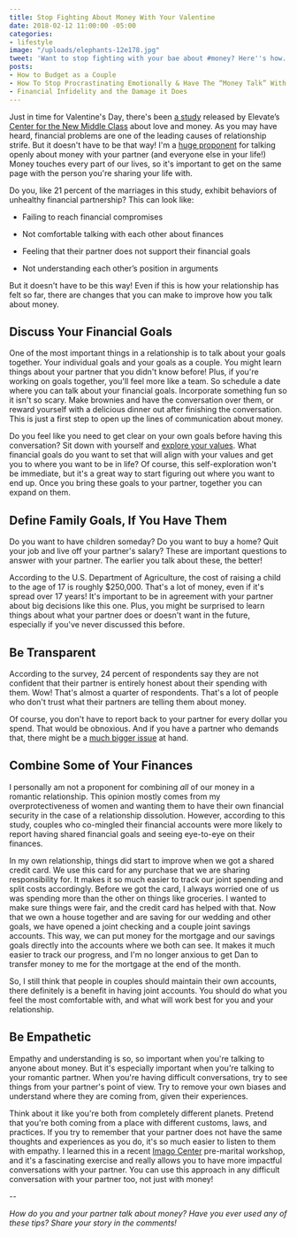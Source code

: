 ```yaml
---
title: Stop Fighting About Money With Your Valentine
date: 2018-02-12 11:00:00 -05:00
categories:
- lifestyle
image: "/uploads/elephants-12e178.jpg"
tweet: 'Want to stop fighting with your bae about #money? Here''s how. #love'
posts:
- How to Budget as a Couple
- How To Stop Procrastinating Emotionally & Have The “Money Talk” With Your S.O.
- Financial Infidelity and the Damage it Does
---
```


Just in time for Valentine's Day, there's been [a study](https://www.businesswire.com/news/home/20180123005479/en/Stop-Arguing-Financial-Tips-Couples) released by Elevate’s [Center for the New Middle Class](https://newmiddleclass.org/blog/) about love and money. As you may have heard, financial problems are one of the leading causes of relationship strife. But it doesn't have to be that way! I'm a [huge proponent](https://www.maggiegermano.com/blog/have-the-money-talk) for talking openly about money with your partner (and everyone else in your life!) Money touches every part of our lives, so it's important to get on the same page with the person you're sharing your life with.

Do you, like 21 percent of the marriages in this study, exhibit behaviors of unhealthy financial partnership? This can look like:

* Failing to reach financial compromises

* Not comfortable talking with each other about finances

* Feeling that their partner does not support their financial goals

* Not understanding each other’s position in arguments

But it doesn't have to be this way! Even if this is how your relationship has felt so far, there are changes that you can make to improve how you talk about money.

## Discuss Your Financial Goals

One of the most important things in a relationship is to talk about your goals together. Your individual goals and your goals as a couple. You might learn things about your partner that you didn't know before! Plus, if you're working on goals together, you'll feel more like a team. So schedule a date where you can talk about your financial goals. Incorporate something fun so it isn't so scary. Make brownies and have the conversation over them, or reward yourself with a delicious dinner out after finishing the conversation. This is just a first step to open up the lines of communication about money. 

Do you feel like you need to get clear on your own goals before having this conversation? Sit down with yourself and [explore your values](https://www.maggiegermano.com/blog/do-your-habits-and-values-align/). What financial goals do you want to set that will align with your values and get you to where you want to be in life? Of course, this self-exploration won't be immediate, but it's a great way to start figuring out where you want to end up. Once you bring these goals to your partner, together you can expand on them.

## Define Family Goals, If You Have Them

Do you want to have children someday? Do you want to buy a home? Quit your job and live off your partner's salary? These are important questions to answer with your partner. The earlier you talk about these, the better!

According to the U.S. Department of Agriculture, the cost of raising a child to the age of 17 is roughly $250,000. That's a lot of money, even if it's spread over 17 years! It's important to be in agreement with your partner about big decisions like this one. Plus, you might be surprised to learn things about what your partner does or doesn't want in the future, especially if you've never discussed this before.

## Be Transparent

According to the survey, 24 percent of respondents say they are not confident that their partner is entirely honest about their spending with them. Wow! That's almost a quarter of respondents. That's a lot of people who don't trust what their partners are telling them about money. 

Of course, you don't have to report back to your partner for every dollar you spend. That would be obnoxious. And if you have a partner who demands that, there might be a [much bigger issue](https://www.maggiegermano.com/blog/financial-abuse-survivors-want-you-to-know) at hand.

## Combine Some of Your Finances

I personally am not a proponent for combining *all* of our money in a romantic relationship. This opinion mostly comes from my overprotectiveness of women and wanting them to have their own financial security in the case of a relationship dissolution. However, according to this study, couples who co-mingled their financial accounts were more likely to report having shared financial goals and seeing eye-to-eye on their finances.

In my own relationship, things did start to improve when we got a shared credit card. We use this card for any purchase that we are sharing responsibility for. It makes it so much easier to track our joint spending and split costs accordingly. Before we got the card, I always worried one of us was spending more than the other on things like groceries. I wanted to make sure things were fair, and the credit card has helped with that. Now that we own a house together and are saving for our wedding and other goals, we have opened a joint checking and a couple joint savings accounts. This way, we can put money for the mortgage and our savings goals directly into the accounts where we both can see. It makes it much easier to track our progress, and I'm no longer anxious to get Dan to transfer money to me for the mortgage at the end of the month.

So, I still think that people in couples should maintain their own accounts, there definitely is a benefit in having joint accounts.  You should do what you feel the most comfortable with, and what will work best for you and your relationship.

## Be Empathetic

Empathy and understanding is so, so important when you're talking to anyone about money. But it's especially important when you're talking to your romantic partner. When you're having difficult conversations, try to see things from your partner's point of view. Try to remove your own biases and understand where they are coming from, given their experiences. 

Think about it like you're both from completely different planets. Pretend that you're both coming from a place with different customs, laws, and practices. If you try to remember that your partner does not have the same thoughts and experiences as you do, it's so much easier to listen to them with empathy. I learned this in a recent [Imago Center](http://www.imagocenterdc.com/workshops/start-right-stay-connected-an-imago-premarital-workshop/) pre-marital workshop, and it's a fascinating exercise and really allows you to have more impactful conversations with your partner. You can use this approach in any difficult conversation with your partner too, not just with money!

--

*How do you and your partner talk about money? Have you ever used any of these tips? Share your story in the comments!*